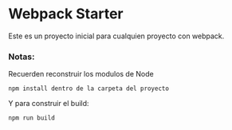 # Webpack Starter

Este es un proyecto inicial para cualquien proyecto con webpack.

### Notas:

Recuerden reconstruir los modulos de Node

```
npm install dentro de la carpeta del proyecto
```

Y para construir el build:

```
npm run build
```
